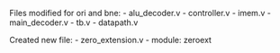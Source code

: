 Files modified for ori and bne:
      - alu_decoder.v
      - controller.v
      - imem.v
      - main_decoder.v
      - tb.v
      - datapath.v

Created new file:
	- zero_extension.v
	  - module: zeroext
